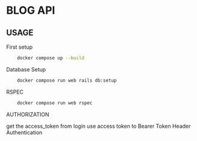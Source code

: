 # BLOG API
## USAGE 
First setup 
```bash 
    docker compose up --build
```
Database Setup
```bash
    docker compose run web rails db:setup
```
RSPEC
```bash
    docker compose run web rspec
```
AUTHORIZATION

get the access_token from login
use access token to Bearer Token Header Authentication
